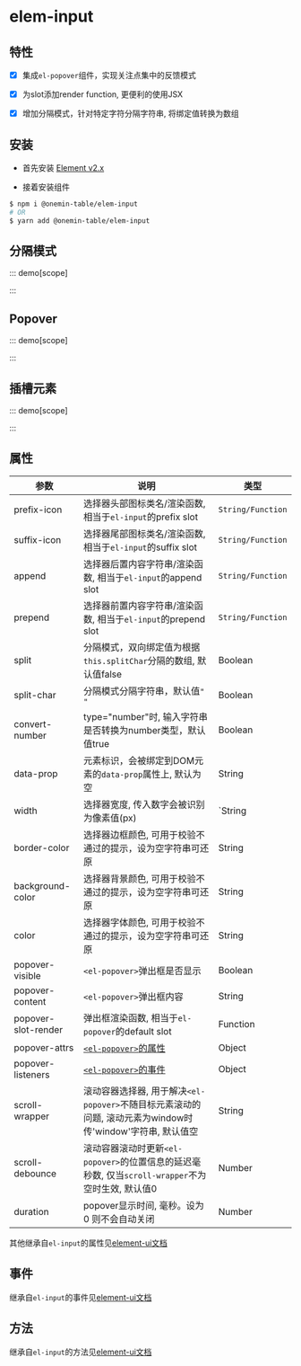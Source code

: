 # elem-input

## 特性

- [x] 集成`el-popover`组件，实现关注点集中的反馈模式

- [x] 为slot添加render function, 更便利的使用JSX

- [x] 增加分隔模式，针对特定字符分隔字符串, 将绑定值转换为数组

## 安装

* 首先安装 [Element v2.x](https://github.com/ElemeFE/element)

* 接着安装组件

```bash
$ npm i @onemin-table/elem-input
# OR
$ yarn add @onemin-table/elem-input
```


## 分隔模式

::: demo[scope]
<template>
  <elem-input
    v-model="foo"
    split
    placeholder="空格分隔"
    :suffix="suffix"
  />
</template>

<script>
  export default {
    data() {
      return {
        foo: [1, 2],
      };
    },
    watch: {
      foo(val) {
        console.warn(val);
      },
    },
    methods: {
      suffix(h, value) {
        return value?.length > 4
          ? <i class="el-icon-time el-input__icon" />
          : <i class="el-icon-delete el-input__icon" />;
      },
    }
  };
</script>
:::

## Popover

::: demo[scope]
<template>
  <div>
    <button @click="active = !active">切换</button>
    <span>{{ !active ? '' : '激活' }}</span>
    <elem-input
      v-model="foo"
      :popoverVisible="active"
      :border-color="active ? 'red' : ''"
      append=".com"
      prepend="https://"
      popover-content="content"
      @change="handleChange"
    />
  </div>
</template>

<script>
  export default {
    data() {
      return {
        foo: '',
        active: true,
      };
    },

    methods: {
      handleChange(val) {
        console.warn(this.foo, val);
      },
    },
  };
</script>
:::

## 插槽元素

::: demo[scope]
<template>
  <div>
    <elem-input
      v-model="foo"
      :prefix="prefix"
      append=".com"
      prepend="https://"
    />
  </div>
</template>

<script>
  export default {
    data() {
      return {
        foo: '',
      };
    },

    methods: {
      prefix() {
        return <i class="el-icon-time el-input__icon" />;
      },
    },
  };
</script>
:::


## 属性

| 参数        | 说明           | 类型  |
| ------------- |---------------| ------|
| prefix-icon | 选择器头部图标类名/渲染函数, 相当于`el-input`的prefix slot | `String/Function` |
| suffix-icon | 选择器尾部图标类名/渲染函数, 相当于`el-input`的suffix slot | `String/Function` |
| append | 选择器后置内容字符串/渲染函数, 相当于`el-input`的append slot | `String/Function` |
| prepend | 选择器前置内容字符串/渲染函数, 相当于`el-input`的prepend slot | `String/Function` |
| split | 分隔模式，双向绑定值为根据`this.splitChar`分隔的数组, 默认值false | Boolean |
| split-char | 分隔模式分隔字符串，默认值`" "` | Boolean |
| convert-number | type="number"时, 输入字符串是否转换为number类型，默认值true | Boolean |
| data-prop | 元素标识，会被绑定到DOM元素的`data-prop`属性上, 默认为空 | String |
| width | 选择器宽度, 传入数字会被识别为像素值(px) | `String|Number` |
| border-color | 选择器边框颜色, 可用于校验不通过的提示，设为空字符串可还原 | String |
| background-color | 选择器背景颜色, 可用于校验不通过的提示，设为空字符串可还原 | String |
| color | 选择器字体颜色, 可用于校验不通过的提示，设为空字符串可还原 | String |
| popover-visible | `<el-popover>`弹出框是否显示 | Boolean |
| popover-content | `<el-popover>`弹出框内容 | String |
| popover-slot-render | 弹出框渲染函数, 相当于`el-popover`的default slot | Function |
| popover-attrs | [`<el-popover>`的属性](https://element.eleme.cn/#/zh-CN/component/popover#attributes) | Object |
| popover-listeners | [`<el-popover>`的事件](https://element.eleme.cn/#/zh-CN/component/popover#events) | Object |
| scroll-wrapper | 滚动容器选择器, 用于解决`<el-popover>`不随目标元素滚动的问题, 滚动元素为window时传'window'字符串, 默认值空 | String |
| scroll-debounce | 滚动容器滚动时更新`<el-popover>`的位置信息的延迟毫秒数, 仅当`scroll-wrapper`不为空时生效, 默认值0 | Number |
| duration | popover显示时间, 毫秒。设为 0 则不会自动关闭 | Number | 3000 |

其他继承自`el-input`的属性见[element-ui文档](https://element.eleme.cn/#/zh-CN/component/input#input-attributes)

## 事件

继承自`el-input`的事件见[element-ui文档](https://element.eleme.cn/#/zh-CN/component/input#input-events)

## 方法

继承自`el-input`的方法见[element-ui文档](https://element.eleme.cn/#/zh-CN/component/input#input-methods)
